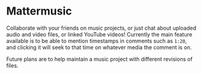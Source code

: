 # Mattermusic

Collaborate with your friends on music projects, or just chat about uploaded audio and video files, or linked YouTube videos! Currently the main feature available is to be able to mention timestamps in comments such as `1:20`, and clicking it will seek to that time on whatever media the comment is on.

Future plans are to help maintain a music project with different revisions of files.
